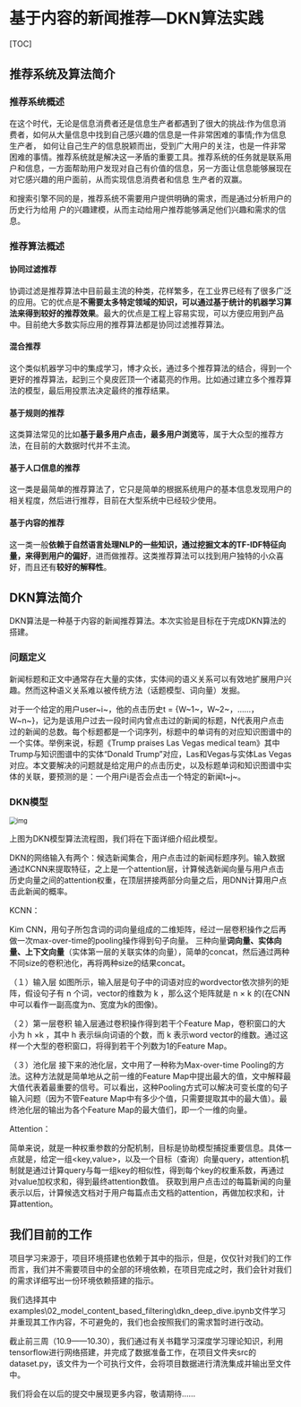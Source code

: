 # 基于内容的新闻推荐—DKN算法实践

[TOC]



## 推荐系统及算法简介

### 推荐系统概述

在这个时代，无论是信息消费者还是信息生产者都遇到了很大的挑战:作为信息消费者，如何从大量信息中找到自己感兴趣的信息是一件非常困难的事情;作为信息生产者， 如何让自己生产的信息脱颖而出，受到广大用户的关注，也是一件非常困难的事情。推荐系统就是解决这一矛盾的重要工具。推荐系统的任务就是联系用户和信息，一方面帮助用户发现对自己有价值的信息，另一方面让信息能够展现在对它感兴趣的用户面前，从而实现信息消费者和信息 生产者的双赢。

和搜索引擎不同的是，推荐系统不需要用户提供明确的需求，而是通过分析用户的历史行为给用 户的兴趣建模，从而主动给用户推荐能够满足他们兴趣和需求的信息。



### 推荐算法概述

#### 协同过滤推荐

协调过滤是推荐算法中目前最主流的种类，花样繁多，在工业界已经有了很多广泛的应用。它的优点是**不需要太多特定领域的知识，可以通过基于统计的机器学习算法来得到较好的推荐效果**。最大的优点是工程上容易实现，可以方便应用到产品中。目前绝大多数实际应用的推荐算法都是协同过滤推荐算法。



#### 混合推荐

这个类似机器学习中的集成学习，博才众长，通过多个推荐算法的结合，得到一个更好的推荐算法，起到三个臭皮匠顶一个诸葛亮的作用。比如通过建立多个推荐算法的模型，最后用投票法决定最终的推荐结果。



#### 基于规则的推荐

这类算法常见的比如**基于最多用户点击，最多用户浏览**等，属于大众型的推荐方法，在目前的大数据时代并不主流。



#### 基于人口信息的推荐

这一类是最简单的推荐算法了，它只是简单的根据系统用户的基本信息发现用户的相关程度，然后进行推荐，目前在大型系统中已经较少使用。



#### 基于内容的推荐

这一类一般**依赖于自然语言处理NLP的一些知识，通过挖掘文本的TF-IDF特征向量，来得到用户的偏好**，进而做推荐。这类推荐算法可以找到用户独特的小众喜好，而且还有**较好的解释性**。





## DKN算法简介

DKN算法是一种基于内容的新闻推荐算法。本次实验是目标在于完成DKN算法的搭建。



### 问题定义

新闻标题和正文中通常存在大量的实体，实体间的语义关系可以有效地扩展用户兴趣。然而这种语义关系难以被传统方法（话题模型、词向量）发掘。

对于一个给定的用户user~i~，他的点击历史t = {W~1~，W~2~，……，W~n~}，记为是该用户过去一段时间内曾点击过的新闻的标题，N代表用户点击过的新闻的总数。每个标题都是一个词序列，标题中的单词有的对应知识图谱中的一个实体。举例来说，标题《Trump praises Las Vegas medical team》其中Trump与知识图谱中的实体“Donald Trump”对应，Las和Vegas与实体Las Vegas对应。本文要解决的问题就是给定用户的点击历史，以及标题单词和知识图谱中实体的关联，要预测的是：一个用户i是否会点击一个特定的新闻t~j~。



### DKN模型

<img src="https://recodatasets.blob.core.windows.net/images/dkn_architecture.png" alt="img" style="zoom:80%;" />



上图为DKN模型算法流程图，我们将在下面详细介绍此模型。

DKN的网络输入有两个：候选新闻集合，用户点击过的新闻标题序列。输入数据通过KCNN来提取特征，之上是一个attention层，计算候选新闻向量与用户点击历史向量之间的attention权重，在顶层拼接两部分向量之后，用DNN计算用户点击此新闻的概率。



KCNN：

Kim CNN，用句子所包含词的词向量组成的二维矩阵，经过一层卷积操作之后再做一次max-over-time的pooling操作得到句子向量。
三种向量**词向量、实体向量、上下文向量**（实体第一层的关联实体的向量），简单的concat，然后通过两种不同size的卷积池化，再将两种size的结果concat。

（１）输入层
如图所示，输入层是句子中的词语对应的wordvector依次排列的矩阵，假设句子有 n 个词，vector的维数为  k  ，那么这个矩阵就是  n × k 的(在CNN中可以看作一副高度为n、宽度为k的图像)。

（２）第一层卷积
输入层通过卷积操作得到若干个Feature Map，卷积窗口的大小为 h ×k ，其中 h  表示纵向词语的个数，而  k  表示word vector的维数。通过这样一个大型的卷积窗口，将得到若干个列数为1的Feature Map。

（３）池化层
接下来的池化层，文中用了一种称为Max-over-time Pooling的方法。这种方法就是简单地从之前一维的Feature Map中提出最大的值，文中解释最大值代表着最重要的信号。可以看出，这种Pooling方式可以解决可变长度的句子输入问题（因为不管Feature Map中有多少个值，只需要提取其中的最大值）。最终池化层的输出为各个Feature Map的最大值们，即一个一维的向量。



Attention：

简单来说，就是一种权重参数的分配机制，目标是协助模型捕捉重要信息。具体一点就是，给定一组<key,value>，以及一个目标（查询）向量query，attention机制就是通过计算query与每一组key的相似性，得到每个key的权重系数，再通过对value加权求和，得到最终attention数值。
获取到用户点击过的每篇新闻的向量表示以后，计算候选文档对于用户每篇点击文档的attention，再做加权求和，计算attention。



## 我们目前的工作

项目学习来源于，项目环境搭建也依赖于其中的指示，但是，仅仅针对我们的工作而言，我们并不需要项目中的全部的环境依赖，在项目完成之时，我们会针对我们的需求详细写出一份环境依赖搭建的指示。

我们选择其中examples\02_model_content_based_filtering\dkn_deep_dive.ipynb文件学习并重现其工作内容，不可避免的，我们也会按照我们的需求暂时进行改动。

截止前三周（10.9——10.30），我们通过有关书籍学习深度学习理论知识，利用tensorflow进行网络搭建，并完成了数据准备工作，在项目文件夹src的dataset.py，该文件为一个可执行文件，会将项目数据进行清洗集成并输出至文件中。

我们将会在以后的提交中展现更多内容，敬请期待……
